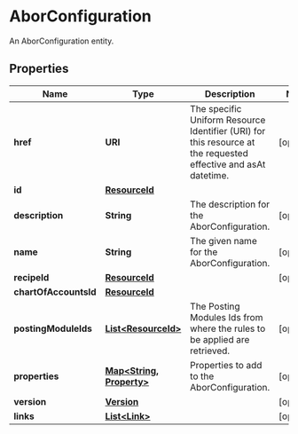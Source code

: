 

# AborConfiguration

An AborConfiguration entity.

## Properties

| Name | Type | Description | Notes |
|------------ | ------------- | ------------- | -------------|
|**href** | **URI** | The specific Uniform Resource Identifier (URI) for this resource at the requested effective and asAt datetime. |  [optional] |
|**id** | [**ResourceId**](ResourceId.md) |  |  |
|**description** | **String** | The description for the AborConfiguration. |  [optional] |
|**name** | **String** | The given name for the AborConfiguration. |  [optional] |
|**recipeId** | [**ResourceId**](ResourceId.md) |  |  [optional] |
|**chartOfAccountsId** | [**ResourceId**](ResourceId.md) |  |  |
|**postingModuleIds** | [**List&lt;ResourceId&gt;**](ResourceId.md) | The Posting Modules Ids from where the rules to be applied are retrieved. |  [optional] |
|**properties** | [**Map&lt;String, Property&gt;**](Property.md) | Properties to add to the AborConfiguration. |  [optional] |
|**version** | [**Version**](Version.md) |  |  [optional] |
|**links** | [**List&lt;Link&gt;**](Link.md) |  |  [optional] |



